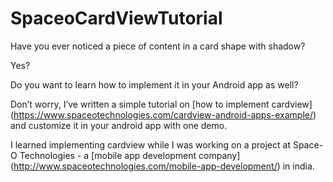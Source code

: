 # SpaceoCardViewTutorial

Have you ever noticed a piece of content in a card shape with shadow?

Yes?

Do you want to learn how to implement it in your Android app as well?

Don’t worry, I’ve written a simple tutorial on [how to implement cardview] (https://www.spaceotechnologies.com/cardview-android-apps-example/) and customize it in your android app with one demo.

I learned implementing cardview while I was working on a project at Space-O Technologies - a [mobile app development company] (http://www.spaceotechnologies.com/mobile-app-development/) in india.
